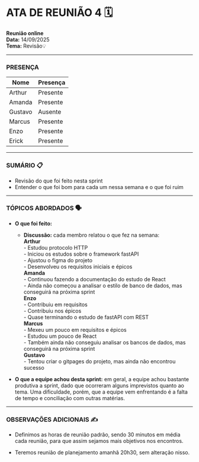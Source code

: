 # ATA DE REUNIÃO 4 🗓️

**Reunião online**  
**Data:** 14/09/2025  
**Tema:** Revisão💡

---

### **PRESENÇA** 

| Nome | Presença |
|---|---|
| Arthur | Presente |
| Amanda | Presente |
| Gustavo | Ausente |
| Marcus | Presente |
| Enzo | Presente |
| Erick | Presente |

---

### **SUMÁRIO** 📋

- Revisão do que foi feito nesta sprint
- Entender o que foi bom para cada um nessa semana e o que foi ruim

---

### **TÓPICOS ABORDADOS** 🗣️

* **O que foi feito:**
  * **Discussão:** cada membro relatou o que fez na semana:  
  **Arthur**  
        - Estudou protocolo HTTP  
        - Iniciou os estudos sobre o framework fastAPI  
        - Ajustou o figma do projeto  
        - Desenvolveu os requisitos iniciais e épicos  
  **Amanda**   
        - Continuou fazendo a documentação do estudo de React  
        - Ainda não começou a analisar o estilo de banco de dados, mas conseguirá na próxima sprint  
  **Enzo**   
        - Contribuiu em requisitos  
        - Contribuiu nos épicos  
        - Quase terminando o estudo de fastAPI com REST  
  **Marcus**   
        - Mexeu um pouco em requisitos e épicos  
        - Estudou um pouco de React  
        - Também ainda não conseguiu analisar os bancos de dados, mas conseguirá na próxima sprint  
  **Gustavo**   
        - Tentou criar o gitpages do projeto, mas ainda não encontrou sucesso  

* **O que a equipe achou desta sprint:** em geral, a equipe achou bastante produtiva a sprint, dado que ocorreram alguns imprevistos quanto ao tema. Uma dificuldade, porém, que a equipe vem enfrentando é a falta de tempo e conciliação com outras matérias.  

---

### **OBSERVAÇÕES ADICIONAIS** ✍️

* Definimos as horas de reunião padrão, sendo 30 minutos em média cada reunião, para que assim sejamos mais objetivos nos encontros.

* Teremos reunião de planejamento amanhã 20h30, sem alteração nisso.





